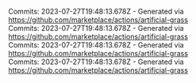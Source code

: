 Commits: 2023-07-27T19:48:13.678Z - Generated via https://github.com/marketplace/actions/artificial-grass
<br>
Commits: 2023-07-27T19:48:13.678Z - Generated via https://github.com/marketplace/actions/artificial-grass
<br>
Commits: 2023-07-27T19:48:13.678Z - Generated via https://github.com/marketplace/actions/artificial-grass
<br>
Commits: 2023-07-27T19:48:13.678Z - Generated via https://github.com/marketplace/actions/artificial-grass
<br>
